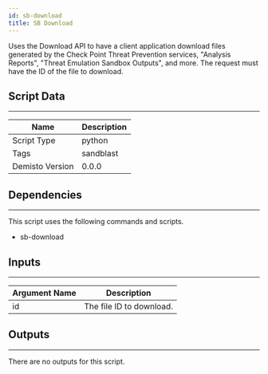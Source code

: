 ```yaml
---
id: sb-download
title: SB Download
---
```


Uses the Download API to have a client application download files generated by the Check Point Threat Prevention services, "Analysis Reports", "Threat Emulation Sandbox Outputs", and more. The request must have the ID of the file to download.

## Script Data
---

| **Name** | **Description** |
| --- | --- |
| Script Type | python |
| Tags | sandblast |
| Demisto Version | 0.0.0 |

## Dependencies
---
This script uses the following commands and scripts.
* sb-download

## Inputs
---

| **Argument Name** | **Description** |
| --- | --- |
| id | The file ID to download. |

## Outputs
---
There are no outputs for this script.
